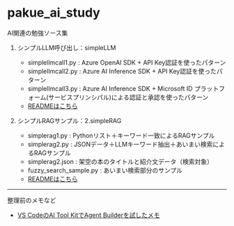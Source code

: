 # pakue_ai_study
AI関連の勉強ソース集

1. シンプルLLM呼び出し：simpleLLM

    - simplellmcall1.py : Azure OpenAI SDK + API Key認証を使ったパターン
    - simplellmcall2.py : Azure AI Inference SDK + API Key認証を使ったパターン
    - simplellmcall3.py : Azure AI Inference SDK + Microsoft ID プラットフォーム(サービスプリンシパル)による認証と承認を使ったパターン
    - [READMEはこちら](./1.simpleLLM/README.md)

2. シンプルRAGサンプル：2.simpleRAG

    - simplerag1.py : Pythonリスト＋キーワード一致によるRAGサンプル
    - simplerag2.py : JSONデータ＋LLMキーワード抽出＋あいまい検索によるRAGサンプル
    - simplerag2.json : 架空の本のタイトルと紹介文データ（検索対象）
    - fuzzy_search_sample.py : あいまい検索部分のサンプル
    - [READMEはこちら](./2.simpleRAG/README.md)

---

整理前のメモなど

- [VS CodeのAI Tool KitでAgent Builderを試したメモ](ai-tool-kit_Agent-builder.md)